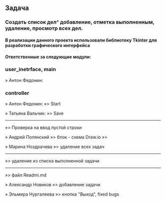 ## Задача
### Создать список дел^ добавление, отметка выполненным, удаление, просмотр всех дел.
#### В реализации данного проекта использовали библиотеку Tkinter для разработки графического интерфейса
#### Ответственные за следующие модули:

### user_inetrface, main
» Антон Федонин:

### controller
» Антон Федонин:
»> Start

» Татьяна Вальчик:
»> Save
***
»> Проверка на ввод пустой строки

» Андрей Полянский
»> блок - схема Draw.io
»>

» Марина Ноздрачева
»> удаление всех задач
***
»> удаление из списка выполненной задачи
***
»> файл Readmi.md

» Александр Новиков
»> добавление задачи

» Эльмира Нургалеева
»> кнопка "Выход", fixed bugs

